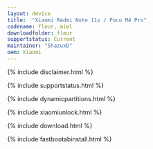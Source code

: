```yaml
---
layout: device
title:  "Xiaomi Redmi Note 11s / Poco M4 Pro"
codename: fleur, miel
downloadfolder: fleur
supportstatus: Current
maintainer: "ShazuxD"
oem: Xiaomi
---
```


{% include disclaimer.html %}

{% include supportstatus.html %}

{% include dynamicpartitions.html %}

{% include xiaomiunlock.html %}

{% include download.html %}

{% include fastbootabinstall.html %}
